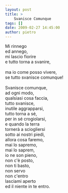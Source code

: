 ```yaml
---
layout: post
title: >
    Svanisce Comunque
tags: []
date: 2009-02-27 14:45:00
author: pietro
---
```

Mi rinnego<br/>ed annego,<br/>mi lascio fiorire<br/>e tutto torna a svanire,<br/><br/>ma io come posso vivere,<br/>se tutto svanisce comunque!<br/><br/>Svanisce comunque,<br/>ad ogni modo,<br/>qualsiasi cosa faccia,<br/>tutto svanisce,<br/>inutile aggrapparsi,<br/>tutto torna a sé,<br/>per in sé crogiolarsi,<br/>e quando la terra<br/>tornerà a sciogliersi<br/>sotto ai nostri piedi,<br/>allora cosa faremo,<br/>mai lo sapremo,<br/>mai lo saprem,<br/>io ne son pieno,<br/>non c'è posto,<br/>non ti basto,<br/>non servo<br/>non c'entro<br/>lasciami aperto<br/>ed il niente in te entro.
